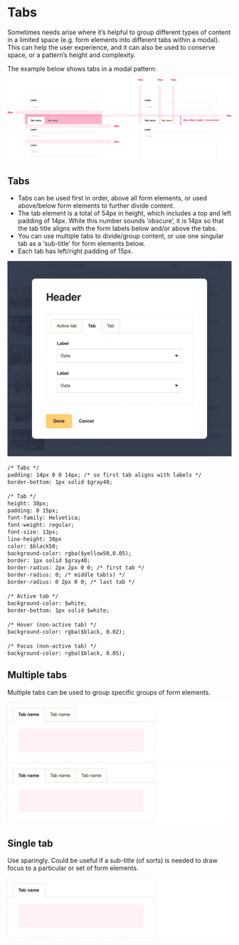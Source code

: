 # Tabs

Sometimes needs arise where it’s helpful to group different types of content in a limited space (e.g. form elements into different tabs within a modal). This can help the user experience, and it can also be used to conserve space, or a pattern’s height and complexity.

The example below shows tabs in a modal pattern:

<span class="image-spec">![Specification](./tabs-spec.png)</span>

## Tabs

* Tabs can be used first in order, above all form elements, or used above/below form elements to further divide content.
* The tab element is a total of 54px in height, which includes a top and left padding of 14px. While this number sounds ‘obscure’, it is 14px so that the tab title aligns with the form labels below and/or above the tabs.
* You can use multiple tabs to divide/group content, or use one singular tab as a ‘sub-title’ for form elements below.
* Each tab has left/right padding of 15px.

<span class="image-spec spec-typo">![Tabs in a modal](./tabs-1.png)</span>

```
/* Tabs */
padding: 14px 0 0 14px; /* so first tab aligns with labels */
border-bottom: 1px solid $gray40;

/* Tab */
height: 38px;
padding: 0 15px;
font-family: Helvetica;
font-weight: regular;
font-size: 13px;
line-height: 38px
color: $black50;
background-color: rgba($yellow50,0.05);
border: 1px solid $gray40;
border-radius: 2px 2px 0 0; /* first tab */
border-radius: 0; /* middle tab(s) */
border-radius: 0 2px 0 0; /* last tab */

/* Active tab */
background-color: $white;
border-bottom: 1px solid $white;

/* Hover (non-active tab) */
background-color: rgba($black, 0.02);

/* Focus (non-active tab) */
background-color: rgba($black, 0.05);
```

## Multiple tabs

Multiple tabs can be used to group specific groups of form elements.

<span class="image-spec">![Multiple tabs](./tabs-2.png)![Multiple tabs](./tabs-3.png)</span>

## Single tab

Use sparingly. Could be useful if a sub-title (of sorts) is needed to draw focus to a particular or set of form elements.

<span class="image-spec">![Single tab](./tabs-4.png)</span>
